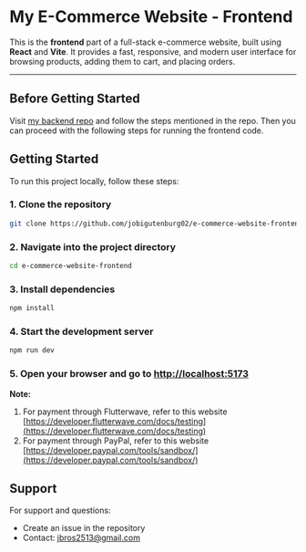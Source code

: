 # My E-Commerce Website - Frontend

This is the **frontend** part of a full-stack e-commerce website, built using **React** and **Vite**. It provides a fast, responsive, and modern user interface for browsing products, adding them to cart, and placing orders.

---
## Before Getting Started

Visit [my backend repo](https://github.com/jobigutenburg02/e-commerce-website-backend/) and follow the steps mentioned in the repo. Then you can proceed with the following steps for running the frontend code.

## Getting Started

To run this project locally, follow these steps:

### 1. Clone the repository

```bash
git clone https://github.com/jobigutenburg02/e-commerce-website-frontend.git
```

### 2. Navigate into the project directory

```bash
cd e-commerce-website-frontend
```

### 3. Install dependencies

```bash
npm install
```

### 4. Start the development server

```bash
npm run dev
```
### 5. Open your browser and go to [http://localhost:5173](http://localhost:5173)

**Note:**
1. For payment through Flutterwave, refer to this website [https://developer.flutterwave.com/docs/testing](https://developer.flutterwave.com/docs/testing)
2. For payment through PayPal, refer to this website [https://developer.paypal.com/tools/sandbox/](https://developer.paypal.com/tools/sandbox/)

## Support

For support and questions:
- Create an issue in the repository
- Contact: jbros2513@gmail.com
